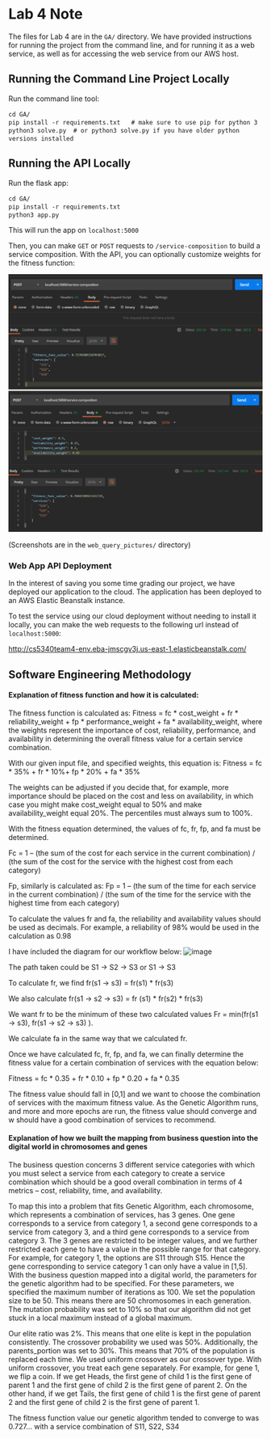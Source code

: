 # Lab 4 Note

The files for Lab 4 are in the `GA/` directory. We have provided instructions for running the project
from the command line, and for running it as a web service, as well as for accessing the web
service from our AWS host.

## Running the Command Line Project Locally

Run the command line tool:
```shell
cd GA/
pip install -r requirements.txt   # make sure to use pip for python 3
python3 solve.py  # or python3 solve.py if you have older python versions installed
```

## Running the API Locally

Run the flask app:
```shell
cd GA/
pip install -r requirements.txt
python3 app.py
```

This will run the app on `localhost:5000`

Then, you can make `GET` or `POST` requests to `/service-composition` to build a service 
composition. With the API, you can optionally customize weights for the fitness function:

![img](web_query_pictures/genetic_algorithm_web_service.png)
![img2](web_query_pictures/genetic_algorithm_web_service_custom_weights.png)

(Screenshots are in the `web_query_pictures/` directory)

### Web App API Deployment
In the interest of saving you some time grading our project, we have deployed our application to the cloud. 
The application has been deployed to an AWS Elastic Beanstalk instance. 

To test the service using our cloud deployment without needing to install it locally, you can
make the web requests to the following url instead of `localhost:5000`:

http://cs5340team4-env.eba-jmscgv3j.us-east-1.elasticbeanstalk.com/


## Software Engineering Methodology

#### Explanation of fitness function and how it is calculated:
The fitness function is calculated as:
Fitness =  fc * cost_weight + fr * reliability_weight + fp * performance_weight + fa * availability_weight, where the weights represent the importance of cost, reliability, performance, and availability in determining the overall fitness value for a certain service combination.

With our given input file, and specified weights, this equation is:
Fitness = fc * 35% + fr * 10%+ fp * 20% + fa * 35%

The weights can be adjusted if you decide that, for example, more importance should be placed on the cost and less on availability, in which case you might make cost_weight equal to 50% and make availability_weight equal 20%.  The percentiles must always sum to 100%.

With the fitness equation determined, the values of fc, fr, fp, and fa must be determined.

Fc = 1 – (the sum of the cost for each service in the current combination) / (the sum of the cost for the service with the highest cost from each category)

Fp, similarly is calculated as:
Fp = 1 – (the sum of the time for each service in the current combination) / (the sum of the time for the service with the highest time from each category)

To calculate the values fr and fa, the reliability and availability values should be used as decimals. For example, a reliability of 98% would be used in the calculation as 0.98


I have included the diagram for our workflow below:
![image](https://user-images.githubusercontent.com/54563724/114111845-9f50e400-98a0-11eb-80c1-af7a77399095.png)

 
The path taken could be S1 -> S2 -> S3    or    S1 -> S3

To calculate fr, we find fr(s1 -> s3) = fr(s1) * fr(s3)

We also calculate fr(s1 -> s2 -> s3) = fr (s1) * fr(s2) * fr(s3)

We want fr to be the minimum of these two calculated values
Fr = min(fr(s1 -> s3), fr(s1 -> s2 -> s3) ).

We calculate fa in the same way that we calculated fr.

Once we have calculated fc, fr, fp, and fa, we can finally determine the fitness value for a certain combination of services with the equation below: 

Fitness = fc * 0.35 + fr * 0.10 + fp * 0.20 + fa * 0.35

The fitness value should fall in [0,1] and we want to choose the combination of services with the maximum fitness value. As the Genetic Algorithm runs, and more and more epochs are run, the fitness value should converge and w should have a good combination of services to recommend.

#### Explanation of how we built the mapping from business question into the digital world in chromosomes and genes

The business question concerns 3 different service categories with which you must select a service from each category to create a service combination which should be a good overall combination in terms of 4 metrics – cost, reliability, time, and availability. 

To map this into a problem that fits Genetic Algorithm, each chromosome, which represents a combination of services, has 3 genes. One gene corresponds to a service from category 1, a second gene corresponds to a service from category 3, and a third gene corresponds to a service from category 3. The 3 genes are restricted to be integer values, and we further restricted each gene to have a value in the possible range for that category. For example, for category 1, the options are S11 through S15. Hence the gene corresponding to service category 1 can only have a value in [1,5]. 
With the business question mapped into a digital world, the parameters for the genetic algorithm had to be specified. For these parameters, we specified the maximum number of iterations as 100. We set the population size to be 50. This means there are 50 chromosomes in each generation. The mutation probability was set to 10% so that our algorithm did not get stuck in a local maximum instead of a global maximum. 

Our elite ratio was 2%. This means that one elite is kept in the population consistently. The crossover probability we used was 50%. Additionally, the parents_portion was set to 30%. This means that 70% of the population is replaced each time. We used uniform crossover as our crossover type. With uniform crossover, you treat each gene separately. For example, for gene 1, we flip a coin. If we get Heads, the first gene of child 1 is the first gene of parent 1 and the first  gene of child 2 is the first gene of parent 2. On the other hand, if we get Tails, the first gene of child 1 is the first gene of parent 2 and the first gene of child 2 is the first gene of parent 1. 

The fitness function value our genetic algorithm tended to converge to was 0.727… with a service combination of S11, S22, S34

